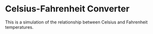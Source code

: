 # Celsius-Fahrenheit Converter
This is a simulation of the relationship between Celsius and Fahrenheit temperatures.
